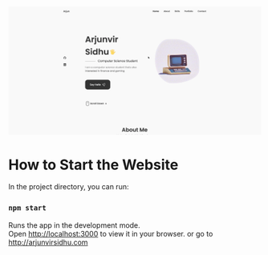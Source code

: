 ![alt text](https://github.com/rjnvr/portfolio-website/blob/main/portfoliowebsite.gif)


# How to Start the Website

In the project directory, you can run:

### `npm start`

Runs the app in the development mode.\
Open [http://localhost:3000](http://localhost:3000) to view it in your browser.
or go to
http://arjunvirsidhu.com
